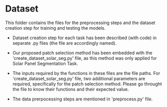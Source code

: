# Dataset

This folder contains the files for the preprocessing steps and the dataset creation step for training and testing the models.

- Dataset creation step for each task has been described (with code) in separate .py files (the file are accordingly named).

- Our proposed patch selection method has been embedded with the 'create_dataset_solar_seg.py' file, as this method was only applied for Solar Panel Segmentation Task.

- The inputs required by the functions in these files are the file paths. For 'create_dataset_solar_seg.py' file, two additional parameters are required, specifically for the patch selection method. 
Please go throught the file to know their functions and their expected value.

- The data prerpocessing steps are mentioned in 'preprocess.py' file.
